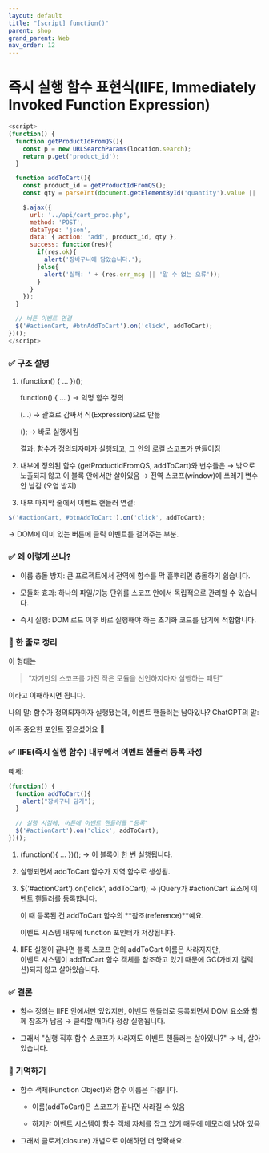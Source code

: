 ```yaml
---
layout: default
title: "[script] function()"
parent: shop
grand_parent: Web
nav_order: 12
---
```


# 즉시 실행 함수 표현식(IIFE, Immediately Invoked Function Expression)


```js
<script>
(function() {
  function getProductIdFromQS(){
    const p = new URLSearchParams(location.search);
    return p.get('product_id');
  }

  function addToCart(){
    const product_id = getProductIdFromQS();
    const qty = parseInt(document.getElementById('quantity').value || '1', 10);

    $.ajax({
      url: '../api/cart_proc.php',
      method: 'POST',
      dataType: 'json',
      data: { action: 'add', product_id, qty },
      success: function(res){
        if(res.ok){
          alert('장바구니에 담았습니다.');
        }else{
          alert('실패: ' + (res.err_msg || '알 수 없는 오류'));
        }
      }
    });
  }

  // 버튼 이벤트 연결
  $('#actionCart, #btnAddToCart').on('click', addToCart);
})();
</script>
```
### ✅ 구조 설명

1. (function() { ... })();

    function() { … } → 익명 함수 정의

    (...) → 괄호로 감싸서 식(Expression)으로 만듦

    (); → 바로 실행시킴

    결과: 함수가 정의되자마자 실행되고, 그 안의 로컬 스코프가 만들어짐

2. 내부에 정의된 함수 (getProductIdFromQS, addToCart)와 변수들은
    → 밖으로 노출되지 않고 이 블록 안에서만 살아있음
    → 전역 스코프(window)에 쓰레기 변수 안 남김 (오염 방지)

3. 내부 마지막 줄에서 이벤트 핸들러 연결:
```js
$('#actionCart, #btnAddToCart').on('click', addToCart);
```

→ DOM에 이미 있는 버튼에 클릭 이벤트를 걸어주는 부분.

### ✅ 왜 이렇게 쓰나?

- 이름 충돌 방지: 큰 프로젝트에서 전역에 함수를 막 흩뿌리면 충돌하기 쉽습니다.

- 모듈화 효과: 하나의 파일/기능 단위를 스코프 안에서 독립적으로 관리할 수 있습니다.

- 즉시 실행: DOM 로드 이후 바로 실행해야 하는 초기화 코드를 담기에 적합합니다.

### 📌 한 줄로 정리

이 형태는  

> “자기만의 스코프를 가진 작은 모듈을 선언하자마자 실행하는 패턴”

이라고 이해하시면 됩니다.


나의 말:
함수가 정의되자마자 실행됐는데, 이벤트 핸들러는 남아있나?
ChatGPT의 말:

아주 중요한 포인트 짚으셨어요 👏

### ✅ IIFE(즉시 실행 함수) 내부에서 이벤트 핸들러 등록 과정

예제:
```js
(function() {
  function addToCart(){
    alert("장바구니 담기");
  }

  // 실행 시점에, 버튼에 이벤트 핸들러를 "등록"
  $('#actionCart').on('click', addToCart);
})();
```

1. (function(){ ... })();
    → 이 블록이 한 번 실행됩니다.

2. 실행되면서 addToCart 함수가 지역 함수로 생성됨.

3. $('#actionCart').on('click', addToCart);
    → jQuery가 #actionCart 요소에 이벤트 핸들러를 등록합니다.

    이 때 등록된 건 addToCart 함수의 **참조(reference)**예요.

    이벤트 시스템 내부에 function 포인터가 저장됩니다.

4. IIFE 실행이 끝나면 블록 스코프 안의 addToCart 이름은 사라지지만,  
    이벤트 시스템이 addToCart 함수 객체를 참조하고 있기 때문에 GC(가비지 컬렉션)되지 않고 살아있습니다.

### ✅ 결론

- 함수 정의는 IIFE 안에서만 있었지만, 이벤트 핸들러로 등록되면서 DOM 요소와 함께 참조가 남음 
    → 클릭할 때마다 정상 실행됩니다.

- 그래서 "실행 직후 함수 스코프가 사라져도 이벤트 핸들러는 살아있나?" → 네, 살아있습니다.

### 🔑 기억하기

- 함수 객체(Function Object)와 함수 이름은 다릅니다.

    - 이름(addToCart)은 스코프가 끝나면 사라질 수 있음

    - 하지만 이벤트 시스템이 함수 객체 자체를 잡고 있기 때문에 메모리에 남아 있음

- 그래서 클로저(closure) 개념으로 이해하면 더 명확해요.